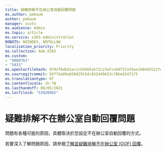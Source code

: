 ```yaml
---
title: 疑難排解不在辦公室自動回覆問題
ms.author: pebaum
author: pebaum
manager: scotv
ms.audience: Admin
ms.topic: article
ms.service: o365-administration
ROBOTS: NOINDEX, NOFOLLOW
localization_priority: Priority
ms.collection: Adm_O365
ms.custom:
- "9000761"
- "5831"
ms.openlocfilehash: 9792f6dbd1ec1c02665a572c23afceb9f37afdae1604455227ebddb1fb8c51a8
ms.sourcegitcommit: b5f7da89a650d2915dc652449623c78be6247175
ms.translationtype: HT
ms.contentlocale: zh-TW
ms.lasthandoff: 08/05/2021
ms.locfileid: "53920962"
---
```

# <a name="troubleshooting-out-of-office-automatic-replies"></a>疑難排解不在辦公室自動回覆問題

問題有各種可能的原因，具體取決於您設定不在辦公室自動回覆的方式。

若要深入了解問題原因，請參閱[了解並疑難排解不在辦公室 (OOF) 回覆](/exchange/troubleshoot/email-delivery/understand-troubleshoot-oof-replies)。